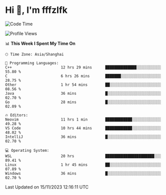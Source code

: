 # Hi 👋, I'm fffzlfk

<!--START_SECTION:waka-->
![Code Time](http://img.shields.io/badge/Code%20Time-578%20hrs%2022%20mins-blue)

![Profile Views](http://img.shields.io/badge/Profile%20Views-0-blue)

📊 **This Week I Spent My Time On** 

```text
🕑︎ Time Zone: Asia/Shanghai

💬 Programming Languages: 
C++                      12 hrs 29 mins      ██████████████░░░░░░░░░░░   55.80 % 
C                        6 hrs 26 mins       ███████░░░░░░░░░░░░░░░░░░   28.75 % 
Other                    1 hr 54 mins        ██░░░░░░░░░░░░░░░░░░░░░░░   08.56 % 
Java                     36 mins             █░░░░░░░░░░░░░░░░░░░░░░░░   02.70 % 
Go                       28 mins             █░░░░░░░░░░░░░░░░░░░░░░░░   02.09 % 

🔥 Editors: 
Neovim                   11 hrs 1 min        ████████████░░░░░░░░░░░░░   49.28 % 
VS Code                  10 hrs 44 mins      ████████████░░░░░░░░░░░░░   48.02 % 
IntelliJ                 36 mins             █░░░░░░░░░░░░░░░░░░░░░░░░   02.70 % 

💻 Operating System: 
WSL                      20 hrs              ██████████████████████░░░   89.41 % 
Linux                    1 hr 45 mins        ██░░░░░░░░░░░░░░░░░░░░░░░   07.89 % 
Windows                  36 mins             █░░░░░░░░░░░░░░░░░░░░░░░░   02.70 % 
```


 Last Updated on 15/11/2023 12:16:11 UTC
<!--END_SECTION:waka-->
